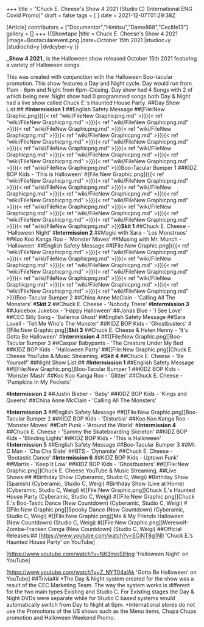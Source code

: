 +++
title = "Chuck E. Cheese's Show 4 2021 (Studio C) (International ENG Covid Promo)"
draft = false
tags = [ ]
date = 2021-12-07T01:29:38Z

[Article]
contributors = ["Documentor","Himitsu","Dame868","Ceclife13"]
gallery = []
+++
{{Showtape
|title = Chuck E. Cheese's Show 4 2021
|image=Bootacularevent.png 
|date=October 15th 2021
|studioc=y
|studiochd=y
|dvdcyber=y
}}

**_Show 4 2021**_ is the Halloween show released October 15th 2021 featuring a variety of Halloween songs.

This was created with conjunction with the Halloween Boo-tacular promotion. This show features a Day and Night cycle. Day would run from 11am - 6pm and Night from 6pm-Closing. Day show had 4 Songs with 2 of which being new. Night show had 0 programmed songs both Day & Night had a live show called Chuck E.'s Haunted House Party.
##Day Show List:##
#**Intermission 1**
##English Safety Message
##[File:New Graphic.png]({{< ref "wiki/FileNew Graphicpng.md" >}}){< ref "wiki/FileNew Graphicpng.md" >}}){< ref "wiki/FileNew Graphicpng.md" >}}){< ref "wiki/FileNew Graphicpng.md" >}}){< ref "wiki/FileNew Graphicpng.md" >}}){< ref "wiki/FileNew Graphicpng.md" >}}){< ref "wiki/FileNew Graphicpng.md" >}}){< ref "wiki/FileNew Graphicpng.md" >}}){< ref "wiki/FileNew Graphicpng.md" >}}){< ref "wiki/FileNew Graphicpng.md" >}}){< ref "wiki/FileNew Graphicpng.md" >}}){< ref "wiki/FileNew Graphicpng.md" >}}){< ref "wiki/FileNew Graphicpng.md" >}}){< ref "wiki/FileNew Graphicpng.md" >}})Boo-Tacular Bumper 1
##KIDZ BOP Kids - 'This is Halloween'
#[File:New Graphic.png]({{< ref "wiki/FileNew Graphicpng.md" >}}){< ref "wiki/FileNew Graphicpng.md" >}}){< ref "wiki/FileNew Graphicpng.md" >}}){< ref "wiki/FileNew Graphicpng.md" >}}){< ref "wiki/FileNew Graphicpng.md" >}}){< ref "wiki/FileNew Graphicpng.md" >}}){< ref "wiki/FileNew Graphicpng.md" >}}){< ref "wiki/FileNew Graphicpng.md" >}}){< ref "wiki/FileNew Graphicpng.md" >}}){< ref "wiki/FileNew Graphicpng.md" >}}){< ref "wiki/FileNew Graphicpng.md" >}}){< ref "wiki/FileNew Graphicpng.md" >}}){< ref "wiki/FileNew Graphicpng.md" >}})**Skit 1**
##Chuck E. Cheese - 'Halloween Night'
#**Intermission 2**
##Magic with Sara - 'Los Monstruos'
##Koo Koo Kanga Roo - 'Monster Moves'
##Musing with Mr. Munch - 'Halloween'
##English Safety Message
##[File:New Graphic.png]({{< ref "wiki/FileNew Graphicpng.md" >}}){< ref "wiki/FileNew Graphicpng.md" >}}){< ref "wiki/FileNew Graphicpng.md" >}}){< ref "wiki/FileNew Graphicpng.md" >}}){< ref "wiki/FileNew Graphicpng.md" >}}){< ref "wiki/FileNew Graphicpng.md" >}}){< ref "wiki/FileNew Graphicpng.md" >}}){< ref "wiki/FileNew Graphicpng.md" >}}){< ref "wiki/FileNew Graphicpng.md" >}}){< ref "wiki/FileNew Graphicpng.md" >}}){< ref "wiki/FileNew Graphicpng.md" >}}){< ref "wiki/FileNew Graphicpng.md" >}})Boo-Tacular Bumper 2
##China Anne McClain - 'Calling All The Monsters'
#**Skit 2**
##Chuck E. Cheese - 'Nobody There'
#**Intermission 3**
##Juicebox Jukebox - 'Happy Halloween'
##Jonas Blue - 'I See Love'
##CEC Silly Song - 'Ballerina Ghost'
##English Safety Message
##Sara Lovell - 'Tell Me Who's The Monster'
##KIDZ BOP Kids - 'Ghostbusters'
#[[File:New Graphic.png]]**Skit 3**
##Chuck E. Cheese & Helen Henny - 'It's Gotta Be Halloween'
#**Intermission 4**
##[[File:New Graphic.png]]Boo-Tacular Bumper 3
##Caspar Babypants - 'The Creature Under My Bed
##KIDZ BOP Kids - 'Halloween Party'
##[[File:New Graphic.png]]Chuck E. Cheese YouTube & Music Streaming.
#**Skit 4**
##Chuck E. Cheese - 'Be Yourself'
##Night Show List:##
#**Intermission 1**
##English Safety Message
##[[File:New Graphic.png]]Boo-Tacular Bumper 1
##KIDZ BOP Kids - 'Monster Mash'
##Koo Koo Kanga Roo - 'Glitter'
##Chuck E. Cheese - 'Pumpkins In My Pockets'

#**Intermission 2**
##Justin Bieber - 'Baby'
##KIDZ BOP Kids - 'Kings and Queens'
##China Anne McClain - 'Calling All The Monsters'

#**Intermission 3**
##English Safety Message
##[[File:New Graphic.png]]Boo-Tacular Bumper 2
##KIDZ BOP Kids - 'Disturbia'
##Koo Koo Kanga Roo - 'Monster Moves'
##Daft Punk - 'Around the World'
#**Intermission 4**
##Chuck E. Cheese - 'Sammy the Skateboarding Skeleton'
##KIDZ BOP Kids - 'Blinding Lights'
##KIDZ BOP Kids - 'This is Halloween'
#**Intermission 5**
##English Safety Message
##Boo-Tacular Bumper 3
##Mr. C Man - 'Cha Cha Slide'
##BTS - 'Dynamite'
##Chuck E. Cheese - 'Bootastic Dance'
#**Intermission 6**
##KIDZ BOP Kids - Uptown Funk'
##Martis - 'Keep It Low'
##KIDZ BOP Kids - 'Ghostbusters'
##[[File:New Graphic.png]]Chuck E. Cheese YouTube & Music Streaming.
##Live Shows:##
#Birthday Show (Cyberamic, Studio C, Weigi)
#Birthday Show (Spanish) (Cyberamic, Studio C, Weigi)
#Birthday Show (Live at Home) (Cyberamic, Studio C, Weigi)
#[[File:New Graphic.png]]Chuck E.'s Haunted House Party (Cyberamic, Studio C, Weigi)
#[[File:New Graphic.png]]Chuck E.'s Boo-Tastic Dance (New Countdown) (Cyberamic, Studio C, Weigi)
#[[File:New Graphic.png]]Spooky Dance (New Countdown) (Cyberamic, Studio C, Weigi)
#[[File:New Graphic.png]]Me & My Friends Halloween (New Countdown) (Studio C, Weigi)
#[[File:New Graphic.png]]Werewolf-Zomba-Franken Conga (New Countdown) (Studio C, Weigi)
##Official Releases:##
[https://www.youtube.com/watch?v=SCiNT8g1NII 'Chuck E.’s Haunted House Party' on YouTube]

[https://www.youtube.com/watch?v=N63mejSlHpg 'Halloween Night' on YouTube]

[https://www.youtube.com/watch?v=Z_NYT04alAk 'Gotta Be Halloween' on YouTube]
##Trivia##
*The Day & Night system created for the show was a result of the CEC Marketing Team. The way the system works is different for the two main types Existing and Studio C. For Existing stages the Day & Night DVDs were separate while for Studio C based systems would automatically switch from Day to Night at 6pm.
*International stores do not use the Promotions of the US shows such as the Menu items, Chupa Chups promotion and Halloween Weekend Promo.